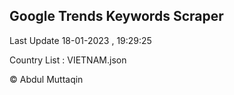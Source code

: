 

## Google Trends Keywords Scraper 
 
Last Update 18-01-2023 , 19:29:25

Country List :
VIETNAM.json



© Abdul Muttaqin 
